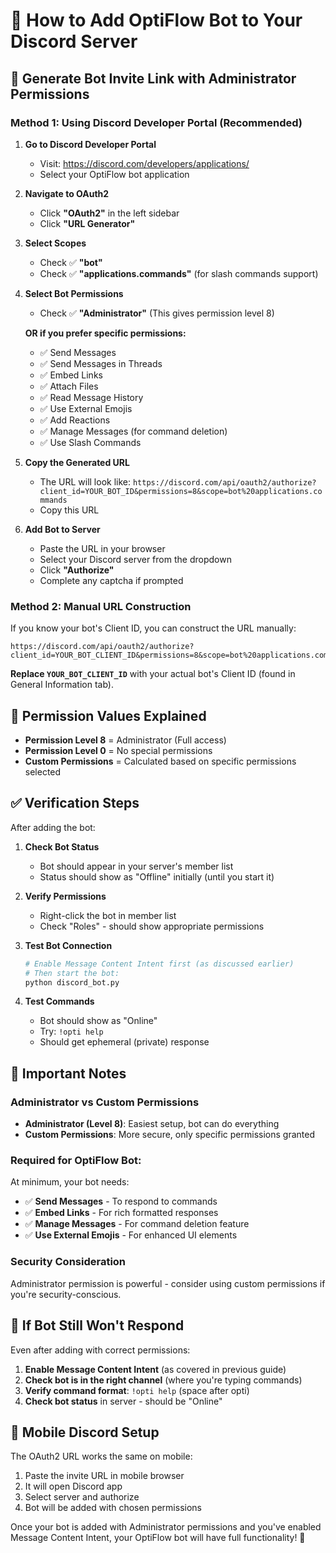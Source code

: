 # 🤖 How to Add OptiFlow Bot to Your Discord Server

## 🔗 **Generate Bot Invite Link with Administrator Permissions**

### **Method 1: Using Discord Developer Portal (Recommended)**

1. **Go to Discord Developer Portal**
   - Visit: https://discord.com/developers/applications/
   - Select your OptiFlow bot application

2. **Navigate to OAuth2**
   - Click **"OAuth2"** in the left sidebar
   - Click **"URL Generator"**

3. **Select Scopes**
   - Check ✅ **"bot"**
   - Check ✅ **"applications.commands"** (for slash commands support)

4. **Select Bot Permissions**
   - Check ✅ **"Administrator"** (This gives permission level 8)
   
   **OR if you prefer specific permissions:**
   - ✅ Send Messages
   - ✅ Send Messages in Threads  
   - ✅ Embed Links
   - ✅ Attach Files
   - ✅ Read Message History
   - ✅ Use External Emojis
   - ✅ Add Reactions
   - ✅ Manage Messages (for command deletion)
   - ✅ Use Slash Commands

5. **Copy the Generated URL**
   - The URL will look like: `https://discord.com/api/oauth2/authorize?client_id=YOUR_BOT_ID&permissions=8&scope=bot%20applications.commands`
   - Copy this URL

6. **Add Bot to Server**
   - Paste the URL in your browser
   - Select your Discord server from the dropdown
   - Click **"Authorize"**
   - Complete any captcha if prompted

### **Method 2: Manual URL Construction**

If you know your bot's Client ID, you can construct the URL manually:

```
https://discord.com/api/oauth2/authorize?client_id=YOUR_BOT_CLIENT_ID&permissions=8&scope=bot%20applications.commands
```

**Replace `YOUR_BOT_CLIENT_ID`** with your actual bot's Client ID (found in General Information tab).

## 🔢 **Permission Values Explained**

- **Permission Level 8** = Administrator (Full access)
- **Permission Level 0** = No special permissions  
- **Custom Permissions** = Calculated based on specific permissions selected

## ✅ **Verification Steps**

After adding the bot:

1. **Check Bot Status**
   - Bot should appear in your server's member list
   - Status should show as "Offline" initially (until you start it)

2. **Verify Permissions**
   - Right-click the bot in member list
   - Check "Roles" - should show appropriate permissions

3. **Test Bot Connection**
   ```bash
   # Enable Message Content Intent first (as discussed earlier)
   # Then start the bot:
   python discord_bot.py
   ```

4. **Test Commands**
   - Bot should show as "Online"
   - Try: `!opti help`
   - Should get ephemeral (private) response

## 🚨 **Important Notes**

### **Administrator vs Custom Permissions**
- **Administrator (Level 8)**: Easiest setup, bot can do everything
- **Custom Permissions**: More secure, only specific permissions granted

### **Required for OptiFlow Bot:**
At minimum, your bot needs:
- ✅ **Send Messages** - To respond to commands
- ✅ **Embed Links** - For rich formatted responses  
- ✅ **Manage Messages** - For command deletion feature
- ✅ **Use External Emojis** - For enhanced UI elements

### **Security Consideration**
Administrator permission is powerful - consider using custom permissions if you're security-conscious.

## 🔧 **If Bot Still Won't Respond**

Even after adding with correct permissions:

1. **Enable Message Content Intent** (as covered in previous guide)
2. **Check bot is in the right channel** (where you're typing commands)
3. **Verify command format**: `!opti help` (space after opti)
4. **Check bot status** in server - should be "Online"

## 📱 **Mobile Discord Setup**

The OAuth2 URL works the same on mobile:
1. Paste the invite URL in mobile browser
2. It will open Discord app
3. Select server and authorize
4. Bot will be added with chosen permissions

Once your bot is added with Administrator permissions and you've enabled Message Content Intent, your OptiFlow bot will have full functionality! 🚀